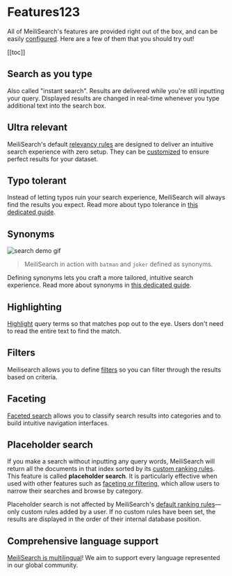 # Features123

All of MeiliSearch's features are provided right out of the box, and can be easily [configured](/reference/features/search_parameters.md). Here are a few of them that you should try out!

[[toc]]

## Search as you type

Also called "instant search". Results are delivered while you're still inputting your query. Displayed results are changed in real-time whenever you type additional text into the search box.

## Ultra relevant

MeiliSearch's default [relevancy rules](/learn/core_concepts/relevancy.md) are designed to deliver an intuitive search experience with zero setup. They can be [customized](/reference/api/ranking_rules.md) to ensure perfect results for your dataset.

## Typo tolerant

Instead of letting typos ruin your search experience, MeiliSearch will always find the results you expect.
Read more about typo tolerance in [this dedicated guide](/reference/under_the_hood/typotolerance.md).

## Synonyms

![search demo gif](/search-synonyms-typo.gif)

> MeiliSearch in action with `batman` and `joker` defined as synonyms.

Defining synonyms lets you craft a more tailored, intuitive search experience.
Read more about synonyms in [this dedicated guide](/reference/features/synonyms.md).

## Highlighting

[Highlight](/reference/features/search_parameters.md#attributes-to-highlight) query terms so that matches pop out to the eye. Users don't need to read the entire text to find the match.

## Filters

Meilisearch allows you to define [filters](/reference/features/filtering.md) so you can filter through the results based on criteria.

## Faceting

[Faceted search](/reference/features/faceted_search.md) allows you to classify search results into categories and to build intuitive navigation interfaces.

## Placeholder search

If you make a search without inputting any query words, MeiliSearch will return all the documents in that index sorted by its [custom ranking rules](/reference/features/settings.md#custom-ranking-rule). This feature is called **placeholder search**. It is particularly effective when used with other features such as [faceting or filtering](/reference/features/faceted_search.md#filters-or-facets), which allow users to narrow their searches and browse by category.

Placeholder search is not affected by MeiliSearch's [default ranking rules](/reference/features/settings.md#ranking-rules)—only custom rules added by a user. If no custom rules have been set, the results are displayed in the order of their internal database position.

## Comprehensive language support

[MeiliSearch is multilingual](/reference/features/language.md)! We aim to support every language represented in our global community.
